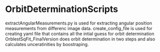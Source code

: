 # OrbitDeterminationScripts

extractAngularMeasurements.py is used for extracting angular position measurements from differenc image data.
create_config_file is used for creating yaml file that contains all the intial guess for orbit determination
OrblestSqFit_FinalVersion does orbit determination in two steps and also calculates unceratinities by boostraping.
